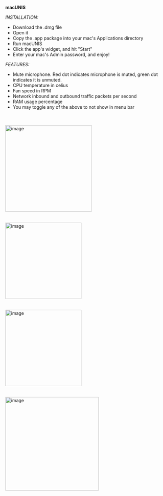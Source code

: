 
**macUNIS**



_INSTALLATION:_

- Download the .dmg file
- Open it
- Copy the .app package into your mac's Applications directory
- Run macUNIS
- Click the app's widget, and hit "Start"
- Enter your mac's Admin password, and enjoy!



_FEATURES:_
- Mute microphone. Red dot indicates microphone is muted, green dot indicates it is unmuted.
- CPU temperature in celius
- Fan speed in RPM
- Network inbound and outbound traffic packets per second
- RAM usage percentage
- You may toggle any of the above to not show in menu bar


<br>
<br>
<img width="270" alt="image" src="https://github.com/amirunis/macUNIS/assets/77440128/8c5f1dfe-5a66-4564-8a28-c950dffd6e38">

<br>
<br>
<br>
<img width="238" alt="image" src="https://github.com/amirunis/macUNIS/assets/77440128/187def17-1098-4878-beb5-f041f578ccf3">


<br>
<br>
<br>
<img width="238" alt="image" src="https://github.com/amirunis/macUNIS/assets/77440128/c764b420-66fb-4034-ab2b-9e17a588f867">


<br>
<br>
<br>
<img width="292" alt="image" src="https://github.com/amirunis/macUNIS/assets/77440128/017a136f-6067-4620-93a1-6b9ef9efb7c9">

